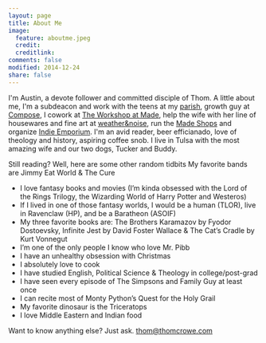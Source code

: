 ```yaml
---
layout: page
title: About Me
image:
  feature: aboutme.jpeg
  credit: 
  creditlink: 
comments: false
modified: 2014-12-24
share: false
---
```

I'm Austin, a devote follower and committed disciple of Thom. A little about me, I'm a subdeacon and work with the teens at my [parish](http://www.stantonytulsa.com), growth guy at [Compose](https://www.compose.io), I cowork at [The Workshop at Made](http://www.theworkshopatmade.com), help the wife with her line of housewares and fine art at [weather&noise](http://www.weatherandnoise.com), run the [Made Shops](http://www.shopatmade.com) and organize [Indie Emporium](http://www.indieemporium.com). I'm an avid reader, beer efficianado, love of theology and history, aspiring coffee snob. I live in Tulsa with the most amazing wife and our two dogs, Tucker and Buddy.

Still reading? Well, here are some other random tidbits
My favorite bands are Jimmy Eat World & The Cure

  - I love fantasy books and movies (I’m kinda obsessed with the Lord of the Rings Trilogy, the Wizarding World of Harry Potter and Westeros)
  - If I lived in one of those fantasy worlds, I would be a human (TLOR), live in Ravenclaw (HP), and be a Baratheon (ASOIF)
  - My three favorite books are: The Brothers Karamazov by Fyodor Dostoevsky, Infinite Jest by David Foster Wallace & The Cat’s Cradle by Kurt Vonnegut
  - I’m one of the only people I know who love Mr. Pibb
  - I have an unhealthy obsession with Christmas
  - I absolutely love to cook
  - I have studied English, Political Science & Theology in college/post-grad
  - I have seen every episode of The Simpsons and Family Guy at least once
  - I can recite most of Monty Python’s Quest for the Holy Grail
  - My favorite dinosaur is the Triceratops
  - I love Middle Eastern and Indian food

Want to know anything else? Just ask. [thom@thomcrowe.com](mailto:thom@thomcrowe.com)
